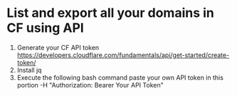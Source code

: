 # List and export all your domains in CF using API 


1. Generate your CF API token https://developers.cloudflare.com/fundamentals/api/get-started/create-token/
2. Install jq
2. Execute the following bash command paste your own API token in this portion
-H "Authorization: Bearer Your API Token"
